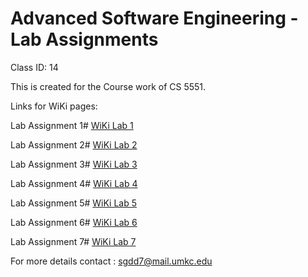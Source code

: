 # Advanced Software Engineering - Lab Assignments

Class ID: 14

This is created for the Course work of CS 5551.

Links for WiKi pages:

Lab Assignment 1# <a  href="https://github.com/SindhuReddyG-sgdd7/CS5551-LabAssignments/wiki/Tutorial-1"> WiKi Lab 1</a>

Lab Assignment 2# <a href="https://github.com/SindhuReddyG-sgdd7/CS5551-LabAssignments/wiki/Tutorial-2"> WiKi Lab 2</a>

Lab Assignment 3# <a href="https://github.com/SindhuReddyG-sgdd7/CS5551-LabAssignments/wiki/Tutorial-3"> WiKi Lab 3</a>

Lab Assignment 4# <a href="https://github.com/SindhuReddyG-sgdd7/CS5551-LabAssignments/wiki/Tutorial-4"> WiKi Lab 4</a>

Lab Assignment 5# <a href="https://github.com/SindhuReddyG-sgdd7/CS5551-LabAssignments/wiki/Tutorial-5"> WiKi Lab 5</a>

Lab Assignment 6# <a href="https://github.com/SindhuReddyG-sgdd7/CS5551-LabAssignments/wiki/Tutorial-6"> WiKi Lab 6</a>

Lab Assignment 7# <a href="https://github.com/SindhuReddyG-sgdd7/CS5551-LabAssignments/wiki/Tutorial-7"> WiKi Lab 7</a>


For more details contact : sgdd7@mail.umkc.edu
